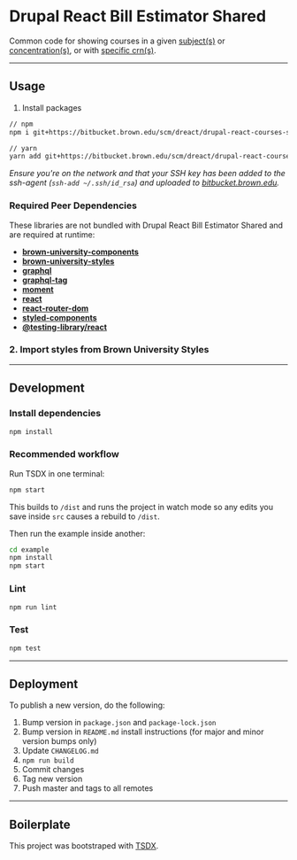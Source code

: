 # Drupal React Bill Estimator Shared

Common code for showing courses in a given [subject(s)](https://bitbucket.brown.edu/projects/DREACT/repos/drupal-react-courses/browse) or [concentration(s)](https://bitbucket.brown.edu/projects/DREACT/repos/drupal-react-concentration-courses/browse), or with [specific crn(s)](https://bitbucket.brown.edu/projects/DREACT/repos/drupal-react-specific-courses/browse).

---

## Usage

1. Install packages

```sh
// npm
npm i git+https://bitbucket.brown.edu/scm/dreact/drupal-react-courses-shared.git#semver:^0.2

// yarn
yarn add git+https://bitbucket.brown.edu/scm/dreact/drupal-react-courses-shared.git#^0.2
```

_Ensure you're on the network and that your SSH key has been added to the ssh-agent (`ssh-add ~/.ssh/id_rsa`) and uploaded to [bitbucket.brown.edu](https://bitbucket.brown.edu/plugins/servlet/ssh/account/keys)._

### Required Peer Dependencies

These libraries are not bundled with Drupal React Bill Estimator Shared and are required at runtime:

- [**brown-university-components**](https://bitbucket.brown.edu/projects/REACT/repos/brown-university-components)
- [**brown-university-styles**](https://bitbucket.brown.edu/projects/REACT/repos/brown-university-styles)
- [**graphql**](https://www.npmjs.com/package/graphql)
- [**graphql-tag**](https://www.npmjs.com/package/graphql-tag)
- [**moment**](https://www.npmjs.com/package/moment)
- [**react**](https://www.npmjs.com/package/react)
- [**react-router-dom**](https://www.npmjs.com/package/react-router-dom)
- [**styled-components**](https://www.npmjs.com/package/styled-components)
- [**@testing-library/react**](https://www.npmjs.com/package/@testing-library/react)

### 2. Import styles from Brown University Styles

---

## Development

### Install dependencies

```sh
npm install
```

### Recommended workflow

Run TSDX in one terminal:

```sh
npm start
```

This builds to `/dist` and runs the project in watch mode so any edits you save inside `src` causes a rebuild to `/dist`.

Then run the example inside another:

```sh
cd example
npm install
npm start
```

### Lint

```sh
npm run lint
```

### Test

```sh
npm test
```

---

## Deployment

To publish a new version, do the following:

1. Bump version in `package.json` and `package-lock.json`
2. Bump version in `README.md` install instructions (for major and minor version bumps only)
3. Update `CHANGELOG.md`
4. `npm run build`
5. Commit changes
6. Tag new version
7. Push master and tags to all remotes

---

## Boilerplate

This project was bootstraped with [TSDX](https://github.com/jaredpalmer/tsdx).
